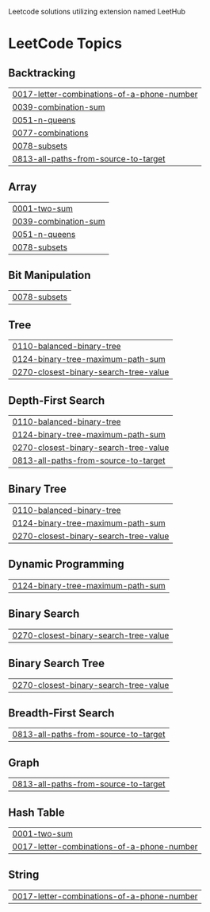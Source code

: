 Leetcode solutions utilizing extension named LeetHub

<!---LeetCode Topics Start-->
# LeetCode Topics
## Backtracking
|  |
| ------- |
| [0017-letter-combinations-of-a-phone-number](https://github.com/johnkimo5/leetcode-solutions/tree/master/0017-letter-combinations-of-a-phone-number) |
| [0039-combination-sum](https://github.com/johnkimo5/leetcode-solutions/tree/master/0039-combination-sum) |
| [0051-n-queens](https://github.com/johnkimo5/leetcode-solutions/tree/master/0051-n-queens) |
| [0077-combinations](https://github.com/johnkimo5/leetcode-solutions/tree/master/0077-combinations) |
| [0078-subsets](https://github.com/johnkimo5/leetcode-solutions/tree/master/0078-subsets) |
| [0813-all-paths-from-source-to-target](https://github.com/johnkimo5/leetcode-solutions/tree/master/0813-all-paths-from-source-to-target) |
## Array
|  |
| ------- |
| [0001-two-sum](https://github.com/johnkimo5/leetcode-solutions/tree/master/0001-two-sum) |
| [0039-combination-sum](https://github.com/johnkimo5/leetcode-solutions/tree/master/0039-combination-sum) |
| [0051-n-queens](https://github.com/johnkimo5/leetcode-solutions/tree/master/0051-n-queens) |
| [0078-subsets](https://github.com/johnkimo5/leetcode-solutions/tree/master/0078-subsets) |
## Bit Manipulation
|  |
| ------- |
| [0078-subsets](https://github.com/johnkimo5/leetcode-solutions/tree/master/0078-subsets) |
## Tree
|  |
| ------- |
| [0110-balanced-binary-tree](https://github.com/johnkimo5/leetcode-solutions/tree/master/0110-balanced-binary-tree) |
| [0124-binary-tree-maximum-path-sum](https://github.com/johnkimo5/leetcode-solutions/tree/master/0124-binary-tree-maximum-path-sum) |
| [0270-closest-binary-search-tree-value](https://github.com/johnkimo5/leetcode-solutions/tree/master/0270-closest-binary-search-tree-value) |
## Depth-First Search
|  |
| ------- |
| [0110-balanced-binary-tree](https://github.com/johnkimo5/leetcode-solutions/tree/master/0110-balanced-binary-tree) |
| [0124-binary-tree-maximum-path-sum](https://github.com/johnkimo5/leetcode-solutions/tree/master/0124-binary-tree-maximum-path-sum) |
| [0270-closest-binary-search-tree-value](https://github.com/johnkimo5/leetcode-solutions/tree/master/0270-closest-binary-search-tree-value) |
| [0813-all-paths-from-source-to-target](https://github.com/johnkimo5/leetcode-solutions/tree/master/0813-all-paths-from-source-to-target) |
## Binary Tree
|  |
| ------- |
| [0110-balanced-binary-tree](https://github.com/johnkimo5/leetcode-solutions/tree/master/0110-balanced-binary-tree) |
| [0124-binary-tree-maximum-path-sum](https://github.com/johnkimo5/leetcode-solutions/tree/master/0124-binary-tree-maximum-path-sum) |
| [0270-closest-binary-search-tree-value](https://github.com/johnkimo5/leetcode-solutions/tree/master/0270-closest-binary-search-tree-value) |
## Dynamic Programming
|  |
| ------- |
| [0124-binary-tree-maximum-path-sum](https://github.com/johnkimo5/leetcode-solutions/tree/master/0124-binary-tree-maximum-path-sum) |
## Binary Search
|  |
| ------- |
| [0270-closest-binary-search-tree-value](https://github.com/johnkimo5/leetcode-solutions/tree/master/0270-closest-binary-search-tree-value) |
## Binary Search Tree
|  |
| ------- |
| [0270-closest-binary-search-tree-value](https://github.com/johnkimo5/leetcode-solutions/tree/master/0270-closest-binary-search-tree-value) |
## Breadth-First Search
|  |
| ------- |
| [0813-all-paths-from-source-to-target](https://github.com/johnkimo5/leetcode-solutions/tree/master/0813-all-paths-from-source-to-target) |
## Graph
|  |
| ------- |
| [0813-all-paths-from-source-to-target](https://github.com/johnkimo5/leetcode-solutions/tree/master/0813-all-paths-from-source-to-target) |
## Hash Table
|  |
| ------- |
| [0001-two-sum](https://github.com/johnkimo5/leetcode-solutions/tree/master/0001-two-sum) |
| [0017-letter-combinations-of-a-phone-number](https://github.com/johnkimo5/leetcode-solutions/tree/master/0017-letter-combinations-of-a-phone-number) |
## String
|  |
| ------- |
| [0017-letter-combinations-of-a-phone-number](https://github.com/johnkimo5/leetcode-solutions/tree/master/0017-letter-combinations-of-a-phone-number) |
<!---LeetCode Topics End-->